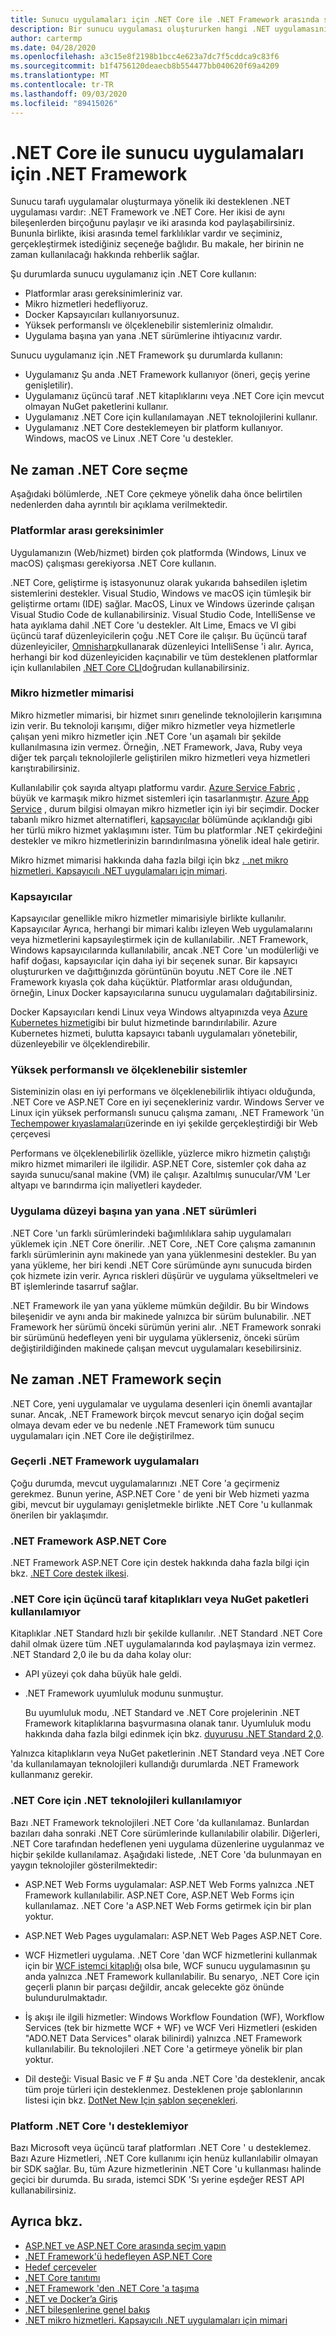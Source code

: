 ```yaml
---
title: Sunucu uygulamaları için .NET Core ile .NET Framework arasında seçim yapma
description: Bir sunucu uygulaması oluştururken hangi .NET uygulamasının kullanılması gerektiğine karar vermenize yardımcı olacak bir kılavuz.
author: cartermp
ms.date: 04/28/2020
ms.openlocfilehash: a3c15e8f2198b1bcc4e623a7dc7f5cddca9c83f6
ms.sourcegitcommit: b1f4756120deaecb8b554477bb040620f69a4209
ms.translationtype: MT
ms.contentlocale: tr-TR
ms.lasthandoff: 09/03/2020
ms.locfileid: "89415026"
---
```

# <a name="net-core-vs-net-framework-for-server-apps"></a>.NET Core ile sunucu uygulamaları için .NET Framework

Sunucu tarafı uygulamalar oluşturmaya yönelik iki desteklenen .NET uygulaması vardır: .NET Framework ve .NET Core. Her ikisi de aynı bileşenlerden birçoğunu paylaşır ve iki arasında kod paylaşabilirsiniz. Bununla birlikte, ikisi arasında temel farklılıklar vardır ve seçiminiz, gerçekleştirmek istediğiniz seçeneğe bağlıdır. Bu makale, her birinin ne zaman kullanılacağı hakkında rehberlik sağlar.

Şu durumlarda sunucu uygulamanız için .NET Core kullanın:

- Platformlar arası gereksinimleriniz var.
- Mikro hizmetleri hedefliyoruz.
- Docker Kapsayıcıları kullanıyorsunuz.
- Yüksek performanslı ve ölçeklenebilir sistemleriniz olmalıdır.
- Uygulama başına yan yana .NET sürümlerine ihtiyacınız vardır.

Sunucu uygulamanız için .NET Framework şu durumlarda kullanın:

- Uygulamanız Şu anda .NET Framework kullanıyor (öneri, geçiş yerine genişletilir).
- Uygulamanız üçüncü taraf .NET kitaplıklarını veya .NET Core için mevcut olmayan NuGet paketlerini kullanır.
- Uygulamanız .NET Core için kullanılamayan .NET teknolojilerini kullanır.
- Uygulamanız .NET Core desteklemeyen bir platform kullanıyor. Windows, macOS ve Linux .NET Core 'u destekler.

## <a name="when-to-choose-net-core"></a>Ne zaman .NET Core seçme

Aşağıdaki bölümlerde, .NET Core çekmeye yönelik daha önce belirtilen nedenlerden daha ayrıntılı bir açıklama verilmektedir.

### <a name="cross-platform-needs"></a>Platformlar arası gereksinimler

Uygulamanızın (Web/hizmet) birden çok platformda (Windows, Linux ve macOS) çalışması gerekiyorsa .NET Core kullanın.

.NET Core, geliştirme iş istasyonunuz olarak yukarıda bahsedilen işletim sistemlerini destekler. Visual Studio, Windows ve macOS için tümleşik bir geliştirme ortamı (IDE) sağlar. MacOS, Linux ve Windows üzerinde çalışan Visual Studio Code de kullanabilirsiniz. Visual Studio Code, IntelliSense ve hata ayıklama dahil .NET Core 'u destekler. Alt Lime, Emacs ve VI gibi üçüncü taraf düzenleyicilerin çoğu .NET Core ile çalışır. Bu üçüncü taraf düzenleyiciler, [Omnisharp](https://www.omnisharp.net/)kullanarak düzenleyici IntelliSense 'i alır. Ayrıca, herhangi bir kod düzenleyiciden kaçınabilir ve tüm desteklenen platformlar için kullanılabilen [.NET Core CLI](../core/tools/index.md)doğrudan kullanabilirsiniz.

### <a name="microservices-architecture"></a>Mikro hizmetler mimarisi

Mikro hizmetler mimarisi, bir hizmet sınırı genelinde teknolojilerin karışımına izin verir. Bu teknoloji karışımı, diğer mikro hizmetler veya hizmetlerle çalışan yeni mikro hizmetler için .NET Core 'un aşamalı bir şekilde kullanılmasına izin vermez. Örneğin, .NET Framework, Java, Ruby veya diğer tek parçalı teknolojilerle geliştirilen mikro hizmetleri veya hizmetleri karıştırabilirsiniz.

Kullanılabilir çok sayıda altyapı platformu vardır. [Azure Service Fabric](https://azure.microsoft.com/services/service-fabric/) , büyük ve karmaşık mikro hizmet sistemleri için tasarlanmıştır. [Azure App Service](https://azure.microsoft.com/services/app-service/) , durum bilgisi olmayan mikro hizmetler için iyi bir seçimdir. Docker tabanlı mikro hizmet alternatifleri, [kapsayıcılar](#containers) bölümünde açıklandığı gibi her türlü mikro hizmet yaklaşımını ister. Tüm bu platformlar .NET çekirdeğini destekler ve mikro hizmetlerinizin barındırılmasına yönelik ideal hale getirir.

Mikro hizmet mimarisi hakkında daha fazla bilgi için bkz [. .net mikro hizmetleri. Kapsayıcılı .NET uygulamaları için mimari](../architecture/microservices/index.md).

### <a name="containers"></a>Kapsayıcılar

Kapsayıcılar genellikle mikro hizmetler mimarisiyle birlikte kullanılır. Kapsayıcılar Ayrıca, herhangi bir mimari kalıbı izleyen Web uygulamalarını veya hizmetlerini kapsayıleştirmek için de kullanılabilir. .NET Framework, Windows kapsayıcılarında kullanılabilir, ancak .NET Core 'un modülerliği ve hafif doğası, kapsayıcılar için daha iyi bir seçenek sunar. Bir kapsayıcı oluştururken ve dağıttığınızda görüntünün boyutu .NET Core ile .NET Framework kıyasla çok daha küçüktür. Platformlar arası olduğundan, örneğin, Linux Docker kapsayıcılarına sunucu uygulamaları dağıtabilirsiniz.

Docker Kapsayıcıları kendi Linux veya Windows altyapınızda veya [Azure Kubernetes hizmeti](https://azure.microsoft.com/services/kubernetes-service/)gibi bir bulut hizmetinde barındırılabilir. Azure Kubernetes hizmeti, bulutta kapsayıcı tabanlı uygulamaları yönetebilir, düzenleyebilir ve ölçeklendirebilir.

### <a name="high-performance-and-scalable-systems"></a>Yüksek performanslı ve ölçeklenebilir sistemler

Sisteminizin olası en iyi performans ve ölçeklenebilirlik ihtiyacı olduğunda, .NET Core ve ASP.NET Core en iyi seçenekleriniz vardır. Windows Server ve Linux için yüksek performanslı sunucu çalışma zamanı, .NET Framework 'ün [Techempower kıyaslamaları](https://www.techempower.com/benchmarks/#hw=ph&test=plaintext)üzerinde en iyi şekilde gerçekleştirdiği bir Web çerçevesi

Performans ve ölçeklenebilirlik özellikle, yüzlerce mikro hizmetin çalıştığı mikro hizmet mimarileri ile ilgilidir. ASP.NET Core, sistemler çok daha az sayıda sunucu/sanal makine (VM) ile çalışır. Azaltılmış sunucular/VM 'Ler altyapı ve barındırma için maliyetleri kaydeder.

### <a name="side-by-side-net-versions-per-application-level"></a>Uygulama düzeyi başına yan yana .NET sürümleri

.NET Core 'un farklı sürümlerindeki bağımlılıklara sahip uygulamaları yüklemek için .NET Core önerilir. .NET Core, .NET Core çalışma zamanının farklı sürümlerinin aynı makinede yan yana yüklenmesini destekler. Bu yan yana yükleme, her biri kendi .NET Core sürümünde aynı sunucuda birden çok hizmete izin verir. Ayrıca riskleri düşürür ve uygulama yükseltmeleri ve BT işlemlerinde tasarruf sağlar.

.NET Framework ile yan yana yükleme mümkün değildir. Bu bir Windows bileşenidir ve aynı anda bir makinede yalnızca bir sürüm bulunabilir. .NET Framework her sürümü önceki sürümün yerini alır. .NET Framework sonraki bir sürümünü hedefleyen yeni bir uygulama yüklerseniz, önceki sürüm değiştirildiğinden makinede çalışan mevcut uygulamaları kesebilirsiniz.

## <a name="when-to-choose-net-framework"></a>Ne zaman .NET Framework seçin

.NET Core, yeni uygulamalar ve uygulama desenleri için önemli avantajlar sunar. Ancak, .NET Framework birçok mevcut senaryo için doğal seçim olmaya devam eder ve bu nedenle .NET Framework tüm sunucu uygulamaları için .NET Core ile değiştirilmez.

### <a name="current-net-framework-applications"></a>Geçerli .NET Framework uygulamaları

Çoğu durumda, mevcut uygulamalarınızı .NET Core 'a geçirmeniz gerekmez. Bunun yerine, ASP.NET Core ' de yeni bir Web hizmeti yazma gibi, mevcut bir uygulamayı genişletmekle birlikte .NET Core 'u kullanmak önerilen bir yaklaşımdır.

### <a name="aspnet-core-on-net-framework"></a>.NET Framework ASP.NET Core

.NET Framework ASP.NET Core için destek hakkında daha fazla bilgi için bkz. [.NET Core destek ilkesi](https://dotnet.microsoft.com/platform/support/policy/dotnet-core).

### <a name="third-party-libraries-or-nuget-packages-not-available-for-net-core"></a>.NET Core için üçüncü taraf kitaplıkları veya NuGet paketleri kullanılamıyor

Kitaplıklar .NET Standard hızlı bir şekilde kullanılır. .NET Standard .NET Core dahil olmak üzere tüm .NET uygulamalarında kod paylaşmaya izin vermez. .NET Standard 2,0 ile bu da daha kolay olur:

- API yüzeyi çok daha büyük hale geldi.
- .NET Framework uyumluluk modunu sunmuştur.

  Bu uyumluluk modu, .NET Standard ve .NET Core projelerinin .NET Framework kitaplıklarına başvurmasına olanak tanır. Uyumluluk modu hakkında daha fazla bilgi edinmek için bkz. [duyurusu .NET Standard 2,0](https://devblogs.microsoft.com/dotnet/announcing-net-standard-2-0/).

Yalnızca kitaplıkların veya NuGet paketlerinin .NET Standard veya .NET Core 'da kullanılamayan teknolojileri kullandığı durumlarda .NET Framework kullanmanız gerekir.

### <a name="net-technologies-not-available-for-net-core"></a>.NET Core için .NET teknolojileri kullanılamıyor

Bazı .NET Framework teknolojileri .NET Core 'da kullanılamaz. Bunlardan bazıları daha sonraki .NET Core sürümlerinde kullanılabilir olabilir. Diğerleri, .NET Core tarafından hedeflenen yeni uygulama düzenlerine uygulanmaz ve hiçbir şekilde kullanılamaz. Aşağıdaki listede, .NET Core 'da bulunmayan en yaygın teknolojiler gösterilmektedir:

- ASP.NET Web Forms uygulamalar: ASP.NET Web Forms yalnızca .NET Framework kullanılabilir. ASP.NET Core, ASP.NET Web Forms için kullanılamaz. .NET Core 'a ASP.NET Web Forms getirmek için bir plan yoktur.

- ASP.NET Web Pages uygulamaları: ASP.NET Web Pages ASP.NET Core.

- WCF Hizmetleri uygulama. .NET Core 'dan WCF hizmetlerini kullanmak için bir [WCF istemci kitaplığı](https://github.com/dotnet/wcf) olsa bıle, WCF sunucu uygulamasının şu anda yalnızca .NET Framework kullanılabilir. Bu senaryo, .NET Core için geçerli planın bir parçası değildir, ancak gelecekte göz önünde bulundurulmaktadır.

- İş akışı ile ilgili hizmetler: Windows Workflow Foundation (WF), Workflow Services (tek bir hizmette WCF + WF) ve WCF Veri Hizmetleri (eskiden "ADO.NET Data Services" olarak bilinirdi) yalnızca .NET Framework kullanılabilir. Bu teknolojileri .NET Core 'a getirmeye yönelik bir plan yoktur.

- Dil desteği: Visual Basic ve F # Şu anda .NET Core 'da desteklenir, ancak tüm proje türleri için desteklenmez. Desteklenen proje şablonlarının listesi için bkz. [DotNet New Için şablon seçenekleri](../core/tools/dotnet-new.md#arguments).

### <a name="platform-doesnt-support-net-core"></a>Platform .NET Core 'ı desteklemiyor

Bazı Microsoft veya üçüncü taraf platformları .NET Core ' u desteklemez. Bazı Azure Hizmetleri, .NET Core kullanımı için henüz kullanılabilir olmayan bir SDK sağlar. Bu, tüm Azure hizmetlerinin .NET Core 'u kullanması halinde geçici bir durumda. Bu sırada, istemci SDK 'Sı yerine eşdeğer REST API kullanabilirsiniz.

## <a name="see-also"></a>Ayrıca bkz.

- [ASP.NET ve ASP.NET Core arasında seçim yapın](/aspnet/core/choose-aspnet-framework)
- [.NET Framework'ü hedefleyen ASP.NET Core](/aspnet/core/introduction-to-aspnet-core#aspnet-core-targeting-net-framework)
- [Hedef çerçeveler](frameworks.md)
- [.NET Core tanıtımı](../core/introduction.md)
- [.NET Framework 'den .NET Core 'a taşıma](../core/porting/index.md)
- [.NET ve Docker’a Giriş](../core/docker/introduction.md)
- [.NET bileşenlerine genel bakış](components.md)
- [.NET mikro hizmetleri. Kapsayıcılı .NET uygulamaları için mimari](../architecture/microservices/index.md)
